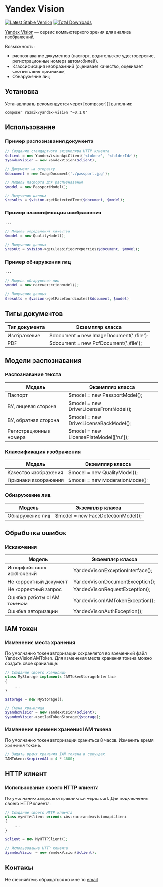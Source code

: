 Yandex Vision
=======================================================

[![Latest Stable Version](https://poser.pugx.org/razmik/yandex-vision/v/stable.png)](https://packagist.org/packages/razmik/yandex-vision)
[![Total Downloads](https://poser.pugx.org/razmik/yandex-vision/downloads.png)](https://packagist.org/packages/razmik/yandex-vision)


[Yandex Vision](https://cloud.yandex.ru/docs/vision/) — сервис компьютерного зрения для анализа изображений.

Возможности:
- распознавание документов (паспорт, водительское удостоверение, регистрационные номера автомобилей).
- Классификация изображений (оценивает качество, оценивает соответствие признакам)
- Обнаружение лиц

Установка
------------
Устанавливать рекомендуется через [composer][] выполнив:

	composer razmik/yandex-vision "~0.1.0"

Использование
-----

### Пример распознавания документа

```php
// Создание стандартного экземпляра HTTP клиента
$client = new YandexVisionApiClient('<token>', '<folderId>');
$yandexVision = new YandexVision($client);

// Документ на отправку
$document = new ImageDocument('./passport.jpg');

// Модель паспорта для распознавания
$model = new PassportModel();

// Получение данных
$results = $vision->getDetectedText($document, $model);
```

### Пример классификации изображения
```php
...

// Модель определения качества
$model = new QualityModel();

// Получение данных
$result = $vision->getClassifiedProperties($document, $model);
```

### Пример обнаружения лиц
```php
...

// Модель обнаружение лиц
$model = new FaceDetectionModel();

// Получение данных
$results = $vision->getFaceCoordinates($document, $model);
```

Типы документов
-----

| Тип документа         | Экземпляр класса                         | 
|-----------------------|------------------------------------------|
| Изображение           | $document = new ImageDocument('./file'); |
| PDF           | $document = new PdfDocument('./file');   |

Модели распознавания
-----

### Распознавание текста

| Модель              | Экземпляр класса                        | 
|---------------------|-----------------------------------------|
| Паспорт             | $model = new PassportModel();           |
| ВУ, лицевая сторона | $model = new DriverLicenseFrontModel(); |
| ВУ, обратная сторона | $model = new DriverLicenseBackModel();  |
| Регистрационные номера | $model = new LicensePlateModel(['ru']); |

### Классификация изображения

| Модель                 | Экземпляр класса                        | 
|------------------------|-----------------------------------------|
| Качество изображения   | $model = new QualityModel();           |
| Признаки изображения   | $model = new ModerationModel(); |

### Обнаружение лиц

| Модель                 | Экземпляр класса                   | 
|------------------------|------------------------------------|
| Обнаружение лиц   | $model = new FaceDetectionModel(); |

Обработка ошибок
-----
### Исключения

| Модель                      | Экземпляр класса                   | 
|-----------------------------|------------------------------------|
| Интерфейс всех исключений   | YandexVisionExceptionInterface(); |
| Не корректный документ      | YandexVisionDocumentException(); |
| Не корректный запрос        | YandexVisionRequestException(); |
| Ошибка работы с IAM токеном | YandexVisionIAMTokenException(); |
| Ошибка авторизации          | YandexVisionAuthException(); |

IAM токен
-----

### Изменение места хранения
По умолчанию токен авторизации сохраняется во временный файл YandexVisionIAMToken.
Для изменения места хранения токена можно создать свое хранилище:

```php
// Создание своего хранилища
class MyStorage implements IAMTokenStorageInterface
{
    ...
}

$storage = new MyStorage();

// Смена хранилища
$yandexVision = new YandexVision($client);
$yandexVision->setIamTokenStorage($storage);

```

### Изменение времени хранения IAM токена
По умолчанию токен авторизации храниться 8 часов. 
Изменить время хранения токена:

```php
// Задать время хранения IAM токена в секундах
IAMToken::$expiredAt = 4 * 3600;
```

HTTP клиент
-----

### Использование своего HTTP клиента
По умолчанию запросы отправляются через curl. Для подключения своего HTTP клиента:

```php
// Создание своего HTTP клиента
class MyHTTPClient extends AbstractYandexVisionApiClient
{
    ...
}

$client = new MyHTTPClient();

// Использование HTTP клиента
$yandexVision = new YandexVision($client);

```

Контакы
-------

Не стесняйтесь обращаться ко мне по [email](mailto:ilyha_roza@mail.ru)